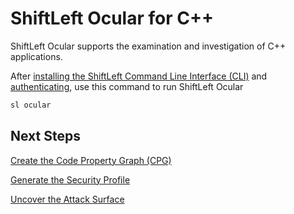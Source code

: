 # ShiftLeft Ocular for C++

ShiftLeft Ocular supports the examination and investigation of C++ applications.

After [installing the ShiftLeft Command Line Interface (CLI)](../using-cli/install-cli.md) and [authenticating](../using-cli/authenticating.md), use this command to run ShiftLeft Ocular

```scala
sl ocular
```

## Next Steps

[Create the Code Property Graph (CPG)](../using-ocular/getting-started/create-cpg.md)

[Generate the Security Profile](../using-ocular/getting-started/generate-sp.md)

[Uncover the Attack Surface](../using-ocular/use-cases/attack-surface.md)
